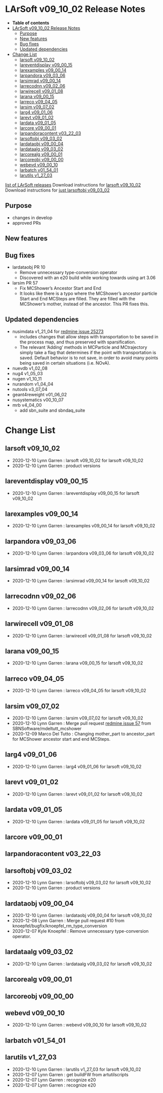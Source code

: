 LArSoft v09_10_02 Release Notes
======================================================================

-   **Table of contents**
-   [LArSoft v09_10_02 Release Notes](#LArSoft-v09_10_02-Release-Notes)
    -   [Purpose](#Purpose)
    -   [New features](#New-features)
    -   [Bug fixes](#Bug-fixes)
    -   [Updated dependencies](#Updated-dependencies)
-   [Change List](#Change-List)
    -   [larsoft v09_10_02](#larsoft-v09_10_02)
    -   [lareventdisplay v09_00_15](#lareventdisplay-v09_00_15)
    -   [larexamples v09_00_14](#larexamples-v09_00_14)
    -   [larpandora v09_03_06](#larpandora-v09_03_06)
    -   [larsimrad v09_00_14](#larsimrad-v09_00_14)
    -   [larrecodnn v09_02_06](#larrecodnn-v09_02_06)
    -   [larwirecell v09_01_08](#larwirecell-v09_01_08)
    -   [larana v09_00_15](#larana-v09_00_15)
    -   [larreco v09_04_05](#larreco-v09_04_05)
    -   [larsim v09_07_02](#larsim-v09_07_02)
    -   [larg4 v09_01_06](#larg4-v09_01_06)
    -   [larevt v09_01_02](#larevt-v09_01_02)
    -   [lardata v09_01_05](#lardata-v09_01_05)
    -   [larcore v09_00_01](#larcore-v09_00_01)
    -   [larpandoracontent v03_22_03](#larpandoracontent-v03_22_03)
    -   [larsoftobj v09_03_02](#larsoftobj-v09_03_02)
    -   [lardataobj v09_00_04](#lardataobj-v09_00_04)
    -   [lardataalg v09_03_02](#lardataalg-v09_03_02)
    -   [larcorealg v09_00_01](#larcorealg-v09_00_01)
    -   [larcoreobj v09_00_00](#larcoreobj-v09_00_00)
    -   [webevd v09_00_10](#webevd-v09_00_10)
    -   [larbatch v01_54_01](#larbatch-v01_54_01)
    -   [larutils v1_27_03](#larutils-v1_27_03)

[list of LArSoft releases](LArSoft_release_list)
Download instructions for [larsoft v09_10_02](http://scisoft.fnal.gov/scisoft/bundles/larsoft/v09_10_02/larsoft-v09_10_02.html)
Download instructions for [just larsoftobj v09_03_02](http://scisoft.fnal.gov/scisoft/bundles/larsoftobj/v09_03_02/larsoftobj-v09_03_02.html)

Purpose
--------------------

-   changes in develop
-   approved PRs

New features
------------------------------

Bug fixes
------------------------

-   lardataobj PR 10
    -   Remove unnecessary type-conversion operator
    -   Discovered with an e20 build while working towards using art 3.06
-   larsim PR 57
    -   Fix MCShower’s Ancestor Start and End
    -   It looks like there is a typo where the MCShower’s ancestor particle Start and End MCSteps are filled. They are filled with the MCShower’s mother, instead of the ancestor. This PR fixes this.

Updated dependencies
----------------------------------------------

-   nusimdata v1_21_04 for [redmine issue 25273](https://cdcvs.fnal.gov/redmine/issues/25273)
    -   includes changes that allow steps with transportation to be saved in the process map, and thus preserved with sparsification.
    -   The relevant ‘Adding’ methods in MCParticle and MCtrajectory simply take a flag that determines if the point with transportation is saved. Default behavior is to not save, in order to avoid many points being saved in certain situations (i.e. NOvA).
-   nuevdb v1_02_08
-   nug4 v1_05_03
-   nugen v1_10_11
-   nurandom v1_04_04
-   nutools v3_07_04
-   geant4reweight v01_06_02
-   nusystematics v00_10_07
-   mrb v4_04_00
    -   add sbn_suite and sbndaq_suite

Change List
============================

larsoft v09_10_02
------------------------------------------

-   2020-12-10 Lynn Garren : larsoft v09_10_02 for larsoft v09_10_02
-   2020-12-10 Lynn Garren : product versions

lareventdisplay v09_00_15
----------------------------------------------------------

-   2020-12-10 Lynn Garren : lareventdisplay v09_00_15 for larsoft v09_10_02

larexamples v09_00_14
--------------------------------------------------

-   2020-12-10 Lynn Garren : larexamples v09_00_14 for larsoft v09_10_02

larpandora v09_03_06
------------------------------------------------

-   2020-12-10 Lynn Garren : larpandora v09_03_06 for larsoft v09_10_02

larsimrad v09_00_14
----------------------------------------------

-   2020-12-10 Lynn Garren : larsimrad v09_00_14 for larsoft v09_10_02

larrecodnn v09_02_06
------------------------------------------------

-   2020-12-10 Lynn Garren : larrecodnn v09_02_06 for larsoft v09_10_02

larwirecell v09_01_08
--------------------------------------------------

-   2020-12-10 Lynn Garren : larwirecell v09_01_08 for larsoft v09_10_02

larana v09_00_15
----------------------------------------

-   2020-12-10 Lynn Garren : larana v09_00_15 for larsoft v09_10_02

larreco v09_04_05
------------------------------------------

-   2020-12-10 Lynn Garren : larreco v09_04_05 for larsoft v09_10_02

larsim v09_07_02
----------------------------------------

-   2020-12-10 Lynn Garren : larsim v09_07_02 for larsoft v09_10_02
-   2020-12-10 Lynn Garren : Merge pull request [redmine issue 57](https://cdcvs.fnal.gov/redmine/issues/57) from SBNSoftware/mdeltutt_mcshower
-   2020-12-09 Marco Del Tutto : Changing mother_part to ancestor_part for MCShower ancestor start and end MCSteps.

larg4 v09_01_06
--------------------------------------

-   2020-12-10 Lynn Garren : larg4 v09_01_06 for larsoft v09_10_02

larevt v09_01_02
----------------------------------------

-   2020-12-10 Lynn Garren : larevt v09_01_02 for larsoft v09_10_02

lardata v09_01_05
------------------------------------------

-   2020-12-10 Lynn Garren : lardata v09_01_05 for larsoft v09_10_02

larcore v09_00_01
------------------------------------------

larpandoracontent v03_22_03
--------------------------------------------------------------

larsoftobj v09_03_02
------------------------------------------------

-   2020-12-10 Lynn Garren : larsoftobj v09_03_02 for larsoft v09_10_02
-   2020-12-10 Lynn Garren : product versions

lardataobj v09_00_04
------------------------------------------------

-   2020-12-10 Lynn Garren : lardataobj v09_00_04 for larsoft v09_10_02
-   2020-12-08 Lynn Garren : Merge pull request \#10 from knoepfel/bugfix/knoepfel_rm_type_conversion
-   2020-12-07 Kyle Knoepfel : Remove unnecessary type-conversion operator.

lardataalg v09_03_02
------------------------------------------------

-   2020-12-10 Lynn Garren : lardataalg v09_03_02 for larsoft v09_10_02

larcorealg v09_00_01
------------------------------------------------

larcoreobj v09_00_00
------------------------------------------------

webevd v09_00_10
----------------------------------------

-   2020-12-10 Lynn Garren : webevd v09_00_10 for larsoft v09_10_02

larbatch v01_54_01
--------------------------------------------

larutils v1_27_03
------------------------------------------

-   2020-12-10 Lynn Garren : larutils v1_27_03 for larsoft v09_10_02
-   2020-12-07 Lynn Garren : get buildFW from artutilscripts
-   2020-12-07 Lynn Garren : recognize e20
-   2020-12-07 Lynn Garren : recognize e20
